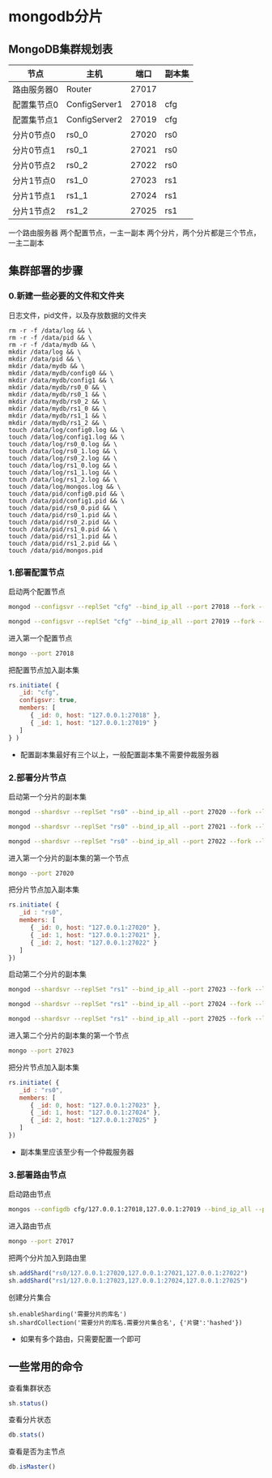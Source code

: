 mongodb分片
==============================

## MongoDB集群规划表
节点|主机|端口|副本集
-|-|-|-|
路由服务器0|Router|27017|
配置集节点0|ConfigServer1|27018|cfg
配置集节点1|ConfigServer2|27019|cfg
分片0节点0|rs0_0|27020|rs0
分片0节点1|rs0_1|27021|rs0
分片0节点2|rs0_2|27022|rs0
分片1节点0|rs1_0|27023|rs1
分片1节点1|rs1_1|27024|rs1
分片1节点2|rs1_2|27025|rs1

一个路由服务器
两个配置节点，一主一副本
两个分片，两个分片都是三个节点，一主二副本

## 集群部署的步骤

### 0.新建一些必要的文件和文件夹
日志文件，pid文件，以及存放数据的文件夹
```
rm -r -f /data/log && \
rm -r -f /data/pid && \
rm -r -f /data/mydb && \
mkdir /data/log && \
mkdir /data/pid && \
mkdir /data/mydb && \
mkdir /data/mydb/config0 && \
mkdir /data/mydb/config1 && \
mkdir /data/mydb/rs0_0 && \
mkdir /data/mydb/rs0_1 && \
mkdir /data/mydb/rs0_2 && \
mkdir /data/mydb/rs1_0 && \
mkdir /data/mydb/rs1_1 && \
mkdir /data/mydb/rs1_2 && \
touch /data/log/config0.log && \
touch /data/log/config1.log && \
touch /data/log/rs0_0.log && \
touch /data/log/rs0_1.log && \
touch /data/log/rs0_2.log && \
touch /data/log/rs1_0.log && \
touch /data/log/rs1_1.log && \
touch /data/log/rs1_2.log && \
touch /data/log/mongos.log && \
touch /data/pid/config0.pid && \
touch /data/pid/config1.pid && \
touch /data/pid/rs0_0.pid && \
touch /data/pid/rs0_1.pid && \
touch /data/pid/rs0_2.pid && \
touch /data/pid/rs1_0.pid && \
touch /data/pid/rs1_1.pid && \
touch /data/pid/rs1_2.pid && \
touch /data/pid/mongos.pid
```

### 1.部署配置节点
启动两个配置节点
```bash
mongod --configsvr --replSet "cfg" --bind_ip_all --port 27018 --fork --logpath /data/log/config0.log --logappend --pidfilepath /data/pid/config0.pid --dbpath /data/mydb/config0

mongod --configsvr --replSet "cfg" --bind_ip_all --port 27019 --fork --logpath /data/log/config1.log --logappend --pidfilepath /data/pid/config1.pid --dbpath /data/mydb/config1
```
进入第一个配置节点
```bash
mongo --port 27018
```

把配置节点加入副本集
```js
rs.initiate( {
   _id: "cfg",
   configsvr: true,
   members: [
      { _id: 0, host: "127.0.0.1:27018" },
      { _id: 1, host: "127.0.0.1:27019" }
   ]
} )
```
- 配置副本集最好有三个以上，一般配置副本集不需要仲裁服务器

### 2.部署分片节点
启动第一个分片的副本集
```bash
mongod --shardsvr --replSet "rs0" --bind_ip_all --port 27020 --fork --logpath /data/log/rs0_0.log --logappend --pidfilepath /data/pid/rs0_0.pid --dbpath /data/mydb/rs0_0

mongod --shardsvr --replSet "rs0" --bind_ip_all --port 27021 --fork --logpath /data/log/rs0_1.log --logappend --pidfilepath /data/pid/rs0_1.pid --dbpath /data/mydb/rs0_1

mongod --shardsvr --replSet "rs0" --bind_ip_all --port 27022 --fork --logpath /data/log/rs0_2.log --logappend --pidfilepath /data/pid/rs0_2.pid --dbpath /data/mydb/rs0_2
```
进入第一个分片的副本集的第一个节点
```bash
mongo --port 27020
```

把分片节点加入副本集
```js
rs.initiate( {
   _id : "rs0",
   members: [
      { _id: 0, host: "127.0.0.1:27020" },
      { _id: 1, host: "127.0.0.1:27021" },
      { _id: 2, host: "127.0.0.1:27022" }
   ]
})
```

启动第二个分片的副本集
```bash
mongod --shardsvr --replSet "rs1" --bind_ip_all --port 27023 --fork --logpath /data/log/rs1_0.log --logappend --pidfilepath /data/pid/rs1_0.pid --dbpath /data/mydb/rs1_0

mongod --shardsvr --replSet "rs1" --bind_ip_all --port 27024 --fork --logpath /data/log/rs1_1.log --logappend --pidfilepath /data/pid/rs1_1.pid --dbpath /data/mydb/rs1_1

mongod --shardsvr --replSet "rs1" --bind_ip_all --port 27025 --fork --logpath /data/log/rs1_2.log --logappend --pidfilepath /data/pid/rs1_2.pid --dbpath /data/mydb/rs1_2
```
进入第二个分片的副本集的第一个节点
```bash
mongo --port 27023
```

把分片节点加入副本集
```js
rs.initiate( {
   _id : "rs0",
   members: [
      { _id: 0, host: "127.0.0.1:27023" },
      { _id: 1, host: "127.0.0.1:27024" },
      { _id: 2, host: "127.0.0.1:27025" }
   ]
})
```

- 副本集里应该至少有一个仲裁服务器

### 3.部署路由节点

启动路由节点
```bash
mongos --configdb cfg/127.0.0.1:27018,127.0.0.1:27019 --bind_ip_all --port 27017 --fork --logpath /data/log/mongos.log --logappend --pidfilepath /data/pid/mongos.pid
```

进入路由节点
```bash
mongo --port 27017
```

把两个分片加入到路由里
```js
sh.addShard("rs0/127.0.0.1:27020,127.0.0.1:27021,127.0.0.1:27022")
sh.addShard("rs1/127.0.0.1:27023,127.0.0.1:27024,127.0.0.1:27025")
```

创建分片集合
```
sh.enableSharding('需要分片的库名')
sh.shardCollection('需要分片的库名.需要分片集合名', {'片键':'hashed'})
```

- 如果有多个路由，只需要配置一个即可

## 一些常用的命令

查看集群状态
```js
sh.status()
```
查看分片状态
```js
db.stats()
```
查看是否为主节点
```js
db.isMaster()
```
